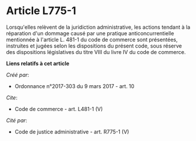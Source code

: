 # Article L775-1

Lorsqu'elles relèvent de la juridiction administrative, les actions tendant à la réparation d'un dommage causé par une
pratique anticoncurrentielle mentionnée à l'article L. 481-1 du code de commerce sont présentées, instruites et jugées selon
les dispositions du présent code, sous réserve des dispositions législatives du titre VIII du livre IV du code de commerce.

**Liens relatifs à cet article**

_Créé par_:

  - Ordonnance n°2017-303 du 9 mars 2017 - art. 10

_Cite_:

  - Code de commerce - art. L481-1 (V)

_Cité par_:

  - Code de justice administrative - art. R775-1 (V)
